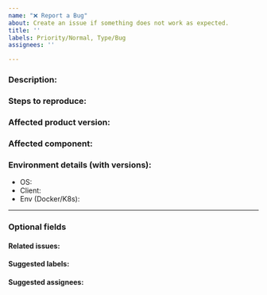 ```yaml
---
name: "❌ Report a Bug"
about: Create an issue if something does not work as expected.
title: ''
labels: Priority/Normal, Type/Bug
assignees: ''

---
```


### Description:
<!-- Describe the issue -->

### Steps to reproduce:
<!-- List the steps you followed when you encountered the issue -->

### Affected product version:
<!-- Members can use Affected/*** labels -->

### Affected component:
<!-- Members can use Component/*** labels -->

### Environment details (with versions):
- OS:
- Client:
- Env (Docker/K8s):

---
### Optional fields
#### Related issues:
<!-- Any related issues from this/other repositories-->

#### Suggested labels:
<!--Only to be used by non-members-->

#### Suggested assignees:
<!--Only to be used by non-members-->
